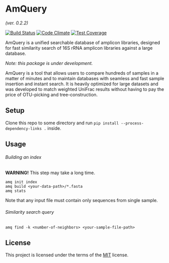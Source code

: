 # AmQuery
_(ver. 0.2.2)_

[![Build Status](https://semaphoreci.com/api/v1/nromashchenko/amquery/branches/develop/shields_badge.svg)](https://semaphoreci.com/nromashchenko/amquery)
[![Code Climate](https://codeclimate.com/github/nromashchenko/amquery/badges/gpa.svg)](https://codeclimate.com/github/nromashchenko/amquery)
[![Test Coverage](https://codeclimate.com/github/nromashchenko/amquery/badges/coverage.svg)](https://codeclimate.com/github/nromashchenko/amquery/coverage)

AmQuery is a unified searchable database of amplicon libraries, designed for fast similarity search of 16S rRNA amplicon libraries against a large database.

*Note: this package is under development.*

AmQuery is a tool that allows users to compare hundreds of samples in a matter of minutes and to maintain databases with seamless and fast sample insertion and instant search. It is heavily optimized for large datasets and was developed to match weighted UniFrac results without having to pay the price of OTU-picking and tree-construction.


## Setup
Clone this repo to some directory and run `pip install --process-dependency-links .` inside.

## Usage

###### Building an index

**WARNING!** This step may take a long time.

```
amq init index
amq build <your-data-path>/*.fasta
amq stats
```
Note that any input file must contain only sequences from single sample.

###### Similarity search query
```
amq find -k <number-of-neighbors> <your-sample-file-path>
```

## License
This project is licensed under the terms of the [MIT](https://github.com/nromashchenko/amquery/blob/develop/LICENSE.txt) license.
